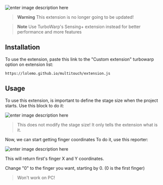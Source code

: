 
![enter image description here](https://github.com/LOLEMO/multitouch/blob/main/logo%20%281%29.png?raw=true)


> **Warning**
> This extension is no longer going to be updated!

> **Note**
> Use TurboWarp's Sensing+ extension instead for better performance and more features
 
 
 
 
 


## Installation
To use the extension, paste this link to the "Custom extension" turbowarp option on extension list:

    https://lolemo.github.io/multitouch/extension.js
## Usage
To use this extension, is important to define the stage size when the project starts. Use this block to do it:

![enter image description here](https://raw.githubusercontent.com/LOLEMO/multitouch/main/imagen_2023-02-02_192306062.png)

> This does not modify the stage size! It only tells the extension what is it.

Now, we can start getting finger coordinates
To do it, use this reporter:

![enter image description here](https://github.com/LOLEMO/multitouch/blob/main/imagen_2023-02-02_192804782.png?raw=true)


This will return first's finger X and Y coordinates.

Change "0" to the finger you want, starting by 0. (0 is the first finger)

> Won't work on PC!

